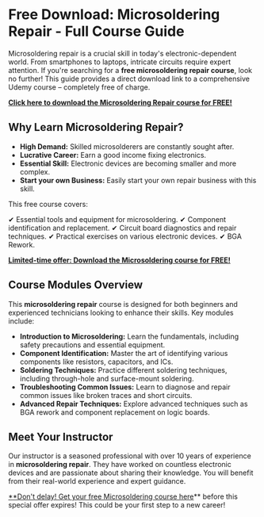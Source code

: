 # Free Download: Microsoldering Repair - Full Course Guide

Microsoldering repair is a crucial skill in today's electronic-dependent world. From smartphones to laptops, intricate circuits require expert attention. If you're searching for a **free microsoldering repair course**, look no further! This guide provides a direct download link to a comprehensive Udemy course – completely free of charge.

[**Click here to download the Microsoldering Repair course for FREE!**](https://udemywork.com/microsoldering-repair)

## Why Learn Microsoldering Repair?

*   **High Demand:** Skilled microsolderers are constantly sought after.
*   **Lucrative Career:** Earn a good income fixing electronics.
*   **Essential Skill:** Electronic devices are becoming smaller and more complex.
*   **Start your own Business:** Easily start your own repair business with this skill.

This free course covers:

✔ Essential tools and equipment for microsoldering.
✔ Component identification and replacement.
✔ Circuit board diagnostics and repair techniques.
✔ Practical exercises on various electronic devices.
✔ BGA Rework.

[**Limited-time offer: Download the Microsoldering course for FREE!**](https://udemywork.com/microsoldering-repair)

## Course Modules Overview

This **microsoldering repair** course is designed for both beginners and experienced technicians looking to enhance their skills. Key modules include:

*   **Introduction to Microsoldering:** Learn the fundamentals, including safety precautions and essential equipment.
*   **Component Identification:** Master the art of identifying various components like resistors, capacitors, and ICs.
*   **Soldering Techniques:** Practice different soldering techniques, including through-hole and surface-mount soldering.
*   **Troubleshooting Common Issues:** Learn to diagnose and repair common issues like broken traces and short circuits.
*   **Advanced Repair Techniques:** Explore advanced techniques such as BGA rework and component replacement on logic boards.

## Meet Your Instructor

Our instructor is a seasoned professional with over 10 years of experience in **microsoldering repair**. They have worked on countless electronic devices and are passionate about sharing their knowledge. You will benefit from their real-world experience and expert guidance.

[**Don't delay! Get your free Microsoldering course here](https://udemywork.com/microsoldering-repair)** before this special offer expires! This could be your first step to a new career!

